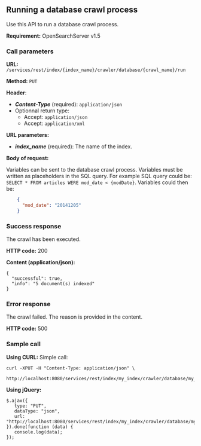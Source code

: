 ## Running a database crawl process

Use this API to run a database crawl process.

**Requirement:** OpenSearchServer v1.5

### Call parameters

**URL:** ```/services/rest/index/{index_name}/crawler/database/{crawl_name}/run```

**Method:** ```PUT```

**Header**:

- _**Content-Type**_ (required): ```application/json```
- Optionnal return type:
  * Accept: ```application/json```
  * Accept: ```application/xml```

**URL parameters:**

- _**index_name**_ (required): The name of the index.

**Body of request:**

Variables can be sent to the database crawl process. Variables must be written as placeholders in the SQL query. For example SQL query could be: `SELECT * FROM articles WERE mod_date < {modDate}`. Variables could then be:

```json
    {
      "mod_date": "20141205"
    }
``` 

### Success response
The crawl has been executed.

**HTTP code:**
200

**Content (application/json):**

    {
      "successful": true,
      "info": "5 document(s) indexed"
    }
    

### Error response

The crawl failed. The reason is provided in the content.

**HTTP code:**
500

### Sample call

**Using CURL:**
Simple call:

    curl -XPUT -H "Content-Type: application/json" \
         http://localhost:8080/services/rest/index/my_index/crawler/database/my_crawl/run
    

**Using jQuery:**

    $.ajax({ 
       type: "PUT",
       dataType: "json",
       url: "http://localhost:8080/services/rest/index/my_index/crawler/database/my_crawl/run"
    }).done(function (data) {
       console.log(data);
    });
    
